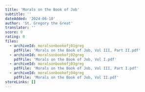```yaml
---
title: 'Morals on the Book of Job'
subtitle: ''
dateAdded: '2024-06-10'
author: 'St. Gregory the Great'
translator: ''
score: 0
rating: 0
files:
  - archiveId: moralsonbookofj01greg
    pdfFile: 'Morals on the Book of Job, Vol III, Part II.pdf'
  - archiveId: moralsonbookofj02greg
    pdfFile: 'Morals on the Book of Job, Vol I.pdf'
  - archiveId: moralsonbookofj03greg
    pdfFile: 'Morals on the Book of Job, Vol III, Part I.pdf'
  - archiveId: moralsonbookofj04greg
    pdfFile: 'Morals on the Book of Job, Vol II.pdf'
storeLinks: []
---
```


